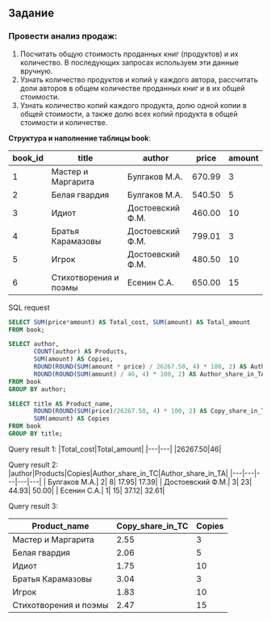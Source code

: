 ## Задание

### Провести анализ продаж:
1. Посчитать общую стоимость проданных книг (продуктов) и их количество. В последующих запросах используем эти данные вручную.
2. Узнать количество продуктов и копий у каждого автора, рассчитать доли авторов в общем количестве проданных книг и в их общей стоимости.
3. Узнать количество копий каждого продукта, долю одной копии в общей стоимости, а также долю всех копий продукта в общей стоимости и количестве. 

**Структура и наполнение таблицы book**:

|book_id|title|author|price|amount|
|---|---|---|---|---|
|1| Мастер и Маргарита| Булгаков М.А.| 670.99 | 3|
|2| Белая гвардия| Булгаков М.А.| 540.50 | 5|
|3| Идиот| Достоевский Ф.М.| 460.00 | 10|
|4| Братья Карамазовы| Достоевский Ф.М.| 799.01 | 3|
|5| Игрок| Достоевский Ф.М.| 480.50 | 10|
|6| Стихотворения и поэмы| Есенин С.А.| 650.00 | 15|

SQL request

```SQL
SELECT SUM(price*amount) AS Total_cost, SUM(amount) AS Total_amount
FROM book;

SELECT author,
       COUNT(author) AS Products,
       SUM(amount) AS Copies,
       ROUND(ROUND(SUM(amount * price) / 26267.50, 4) * 100, 2) AS Author_share_in_TC,
       ROUND(ROUND(SUM(amount) / 46, 4) * 100, 2) AS Author_share_in_TA
FROM book
GROUP BY author;

SELECT title AS Product_name,
       ROUND(ROUND(SUM(price)/26267.50, 4) * 100, 2) AS Copy_share_in_TC,
       SUM(amount) AS Copies
FROM book
GROUP BY title;
```


Query result 1:
|Total_cost|Total_amount|
|---|---|
|26267.50|46|

Query result 2:
|author|Products|Copies|Author_share_in_TC|Author_share_in_TA|
|---|---|---|---|---|
| Булгаков М.А.| 2| 8| 17.95| 17.39|
| Достоевский Ф.М.| 3| 23| 44.93| 50.00|
| Есенин С.А.| 1| 15| 37.12| 32.61|

Query result 3:

|Product_name|Copy_share_in_TC|Copies|
|---|---|---|
| Мастер и Маргарита|2.55|3|
| Белая гвардия|2.06|5|
| Идиот|1.75|10|
| Братья Карамазовы|3.04|3|
| Игрок| 1.83|10|
| Стихотворения и поэмы |2.47|15|
